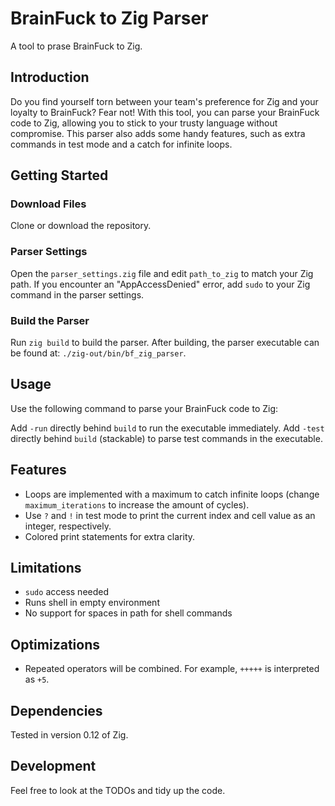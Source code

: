 # BrainFuck to Zig Parser
A tool to prase BrainFuck to Zig.

## Introduction
Do you find yourself torn between your team's preference for Zig and your loyalty to BrainFuck? Fear not! With this tool, you can parse your BrainFuck code to Zig, allowing you to stick to your trusty language without compromise. This parser also adds some handy features, such as extra commands in test mode and a catch for infinite loops.

## Getting Started
### Download Files
Clone or download the repository.

### Parser Settings
Open the `parser_settings.zig` file and edit `path_to_zig` to match your Zig path. If you encounter an "AppAccessDenied" error, add `sudo` to your Zig command in the parser settings.

### Build the Parser
Run `zig build` to build the parser. After building, the parser executable can be found at: `./zig-out/bin/bf_zig_parser`.

## Usage
Use the following command to parse your BrainFuck code to Zig:

Add `-run` directly behind `build` to run the executable immediately. Add `-test` directly behind `build` (stackable) to parse test commands in the executable.

## Features
- Loops are implemented with a maximum to catch infinite loops (change `maximum_iterations` to increase the amount of cycles).
- Use `?` and `!` in test mode to print the current index and cell value as an integer, respectively.
- Colored print statements for extra clarity.

## Limitations
- `sudo` access needed
- Runs shell in empty environment
- No support for spaces in path for shell commands

## Optimizations
- Repeated operators will be combined. For example, `+++++` is interpreted as `+5`.

## Dependencies
Tested in version 0.12 of Zig.

## Development
Feel free to look at the TODOs and tidy up the code.
